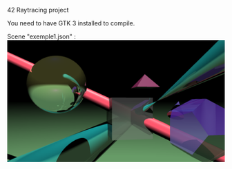 42 Raytracing project

You need to have GTK 3 installed to compile.

Scene "exemple1.json" :
![Alt text](screens/exemple1.png?raw=true "Title")
